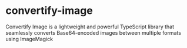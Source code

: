 # convertify-image
Convertify Image is a lightweight and powerful TypeScript library that seamlessly converts Base64-encoded images between multiple formats using ImageMagick

